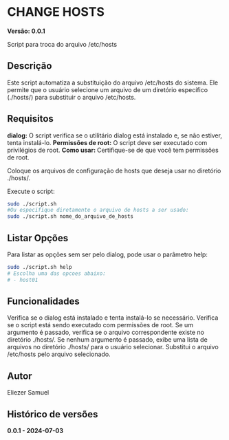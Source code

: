# CHANGE HOSTS
<strong>Versão: 0.0.1</strong>

Script para troca do arquivo /etc/hosts

## Descrição
Este script automatiza a substituição do arquivo /etc/hosts do sistema. Ele permite que o usuário selecione um arquivo de um diretório específico (./hosts/) para substituir o arquivo /etc/hosts.

## Requisitos
<strong>dialog:</strong> O script verifica se o utilitário dialog está instalado e, se não estiver, tenta instalá-lo.
<strong>Permissões de root:</strong> O script deve ser executado com privilégios de root.
<strong>Como usar: </strong>Certifique-se de que você tem permissões de root.

Coloque os arquivos de configuração de hosts que deseja usar no diretório ./hosts/.

Execute o script:

```bash
sudo ./script.sh
#Ou especifique diretamente o arquivo de hosts a ser usado:
sudo ./script.sh nome_do_arquivo_de_hosts
```

## Listar Opções
Para listar as opções sem ser pelo dialog, pode usar o parâmetro help:
```bash
sudo ./script.sh help
# Escolha uma das opcoes abaixo:
# - host01
```

## Funcionalidades
Verifica se o dialog está instalado e tenta instalá-lo se necessário.
Verifica se o script está sendo executado com permissões de root.
Se um argumento é passado, verifica se o arquivo correspondente existe no diretório ./hosts/.
Se nenhum argumento é passado, exibe uma lista de arquivos no diretório ./hosts/ para o usuário selecionar.
Substitui o arquivo /etc/hosts pelo arquivo selecionado.

## Autor
Eliezer Samuel

## Histórico de versões
<strong>0.0.1 - 2024-07-03</strong>